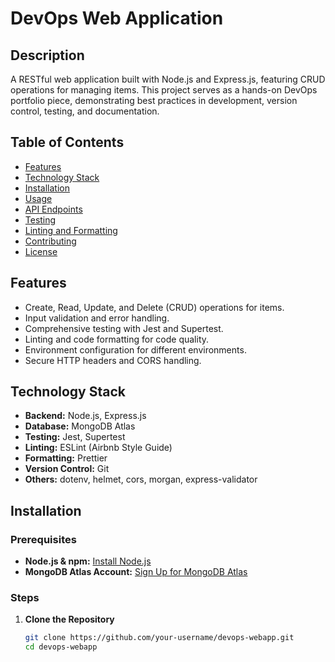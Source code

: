 # DevOps Web Application

## Description

A RESTful web application built with Node.js and Express.js, featuring CRUD operations for managing items. This project serves as a hands-on DevOps portfolio piece, demonstrating best practices in development, version control, testing, and documentation.

## Table of Contents

- [Features](#features)
- [Technology Stack](#technology-stack)
- [Installation](#installation)
- [Usage](#usage)
- [API Endpoints](#api-endpoints)
- [Testing](#testing)
- [Linting and Formatting](#linting-and-formatting)
- [Contributing](#contributing)
- [License](#license)

## Features

- Create, Read, Update, and Delete (CRUD) operations for items.
- Input validation and error handling.
- Comprehensive testing with Jest and Supertest.
- Linting and code formatting for code quality.
- Environment configuration for different environments.
- Secure HTTP headers and CORS handling.

## Technology Stack

- **Backend:** Node.js, Express.js
- **Database:** MongoDB Atlas
- **Testing:** Jest, Supertest
- **Linting:** ESLint (Airbnb Style Guide)
- **Formatting:** Prettier
- **Version Control:** Git
- **Others:** dotenv, helmet, cors, morgan, express-validator

## Installation

### Prerequisites

- **Node.js & npm:** [Install Node.js](https://nodejs.org/)
- **MongoDB Atlas Account:** [Sign Up for MongoDB Atlas](https://www.mongodb.com/cloud/atlas/register)

### Steps

1. **Clone the Repository**

   ```bash
   git clone https://github.com/your-username/devops-webapp.git
   cd devops-webapp
